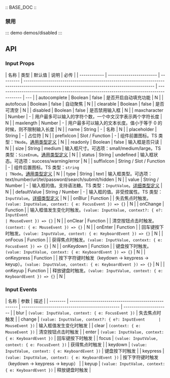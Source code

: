 :: BASE_DOC ::

### 禁用

::: demo demos/disabled
:::

## API

### Input Props

| 名称         | 类型                     | 默认值    | 说明                                                                                                                                           | 必传                                                                                      |
| ------------ | ------------------------ | --------- | ---------------------------------------------------------------------------------------------------------------------------------------------- | ----------------------------------------------------------------------------------------- | --- |
| autocomplete | Boolean                  | false     | 是否开启自动填充功能                                                                                                                           | N                                                                                         |
| autofocus    | Boolean                  | false     | 自动聚焦                                                                                                                                       | N                                                                                         |
| clearable    | Boolean                  | false     | 是否可清空                                                                                                                                     | N                                                                                         |
| disabled     | Boolean                  | false     | 是否禁用输入框                                                                                                                                 | N                                                                                         |
| maxcharacter | Number                   | -         | 用户最多可以输入的字符个数，一个中文汉字表示两个字符长度                                                                                       | N                                                                                         |
| maxlength    | Number                   | -         | 用户最多可以输入的文本长度。值小于等于 0 的时候，则不限制输入长度                                                                              | N                                                                                         |
| name         | String                   | -         | 名称                                                                                                                                           | N                                                                                         |
| placeholder  | String                   | -         | 占位符                                                                                                                                         | N                                                                                         |
| prefixIcon   | Slot / Function          | -         | 组件前置图标。TS 类型：`TNode`。[通用类型定义](https://github.com/Tencent/tdesign-vue/blob/develop/src/common.ts)                              | N                                                                                         |
| readonly     | Boolean                  | false     | 输入框是否只读                                                                                                                                 | N                                                                                         |
| size         | String                   | medium    | 输入框尺寸。可选项：small/medium/large。TS 类型：`SizeEnum`。[通用类型定义](https://github.com/Tencent/tdesign-vue/blob/develop/src/common.ts) | N                                                                                         |
| status       | String                   | undefined | 输入框状态。可选项：success/warning/error                                                                                                      | N                                                                                         |
| suffixIcon   | String / Slot / Function | -         | 组件后置图标。TS 类型：`string                                                                                                                 | TNode`。[通用类型定义](https://github.com/Tencent/tdesign-vue/blob/develop/src/common.ts) | N   |
| type         | String                   | text      | 输入框类型。可选项：text/number/url/tel/password/search/submit/hidden                                                                          | N                                                                                         |
| value        | String / Number          | -         | 输入框的值。支持语法糖。TS 类型：`InputValue`。[详细类型定义](https://github.com/Tencent/tdesign-vue/tree/develop/src/input/type.ts)           | N                                                                                         |
| defaultValue | String / Number          | -         | 输入框的值。非受控属性。TS 类型：`InputValue`。[详细类型定义](https://github.com/Tencent/tdesign-vue/tree/develop/src/input/type.ts)           | N                                                                                         |
| onBlur       | Function                 |           | 失去焦点时触发。`(value: InputValue, context: { e: FocusEvent }) => {}`                                                                        | N                                                                                         |
| onChange     | Function                 |           | 输入框值发生变化时触发。`(value: InputValue, context?: { e?: InputEvent                                                                        | MouseEvent }) => {}`                                                                      | N   |
| onClear      | Function                 |           | 清空按钮点击时触发。`(context: { e: MouseEvent }) => {}`                                                                                       | N                                                                                         |
| onEnter      | Function                 |           | 回车键按下时触发。`(value: InputValue, context: { e: KeyboardEvent }) => {}`                                                                   | N                                                                                         |
| onFocus      | Function                 |           | 获得焦点时触发。`(value: InputValue, context: { e: FocusEvent }) => {}`                                                                        | N                                                                                         |
| onKeydown    | Function                 |           | 键盘按下时触发。`(value: InputValue, context: { e: KeyboardEvent }) => {}`                                                                     | N                                                                                         |
| onKeypress   | Function                 |           | 按下字符键时触发（keydown -> keypress -> keyup）。`(value: InputValue, context: { e: KeyboardEvent }) => {}`                                   | N                                                                                         |
| onKeyup      | Function                 |           | 释放键盘时触发。`(value: InputValue, context: { e: KeyboardEvent }) => {}`                                                                     | N                                                                                         |

### Input Events

| 名称     | 参数                                                 | 描述                                             |
| -------- | ---------------------------------------------------- | ------------------------------------------------ | ---------------------- |
| blur     | `(value: InputValue, context: { e: FocusEvent })`    | 失去焦点时触发                                   |
| change   | `(value: InputValue, context?: { e?: InputEvent      | MouseEvent })`                                   | 输入框值发生变化时触发 |
| clear    | `(context: { e: MouseEvent })`                       | 清空按钮点击时触发                               |
| enter    | `(value: InputValue, context: { e: KeyboardEvent })` | 回车键按下时触发                                 |
| focus    | `(value: InputValue, context: { e: FocusEvent })`    | 获得焦点时触发                                   |
| keydown  | `(value: InputValue, context: { e: KeyboardEvent })` | 键盘按下时触发                                   |
| keypress | `(value: InputValue, context: { e: KeyboardEvent })` | 按下字符键时触发（keydown -> keypress -> keyup） |
| keyup    | `(value: InputValue, context: { e: KeyboardEvent })` | 释放键盘时触发                                   |
